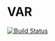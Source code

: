 # VAR

[![Build Status](https://travis-ci.org/gragusa/VAR.jl.svg?branch=master)](https://travis-ci.org/gragusa/VAR.jl)

